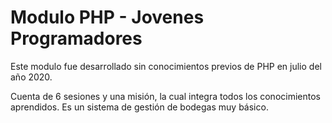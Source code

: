 # Modulo PHP - Jovenes Programadores
Este modulo fue desarrollado sin conocimientos previos de PHP en julio del año 2020.

Cuenta de 6 sesiones y una misión, la cual integra todos los conocimientos aprendidos.
Es un sistema de gestión de bodegas muy básico.
